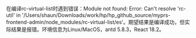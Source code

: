 在编译rc-virtual-list时遇到错误：Module not found: Error: Can't resolve 'rc-util' in '/Users/shaun/Downloads/work/hp/hp_github_source/myprs-frontend-admin/node_modules/rc-virtual-list/es'。期望结果是编译成功，但实际结果是报错。环境信息为Linux/MacOS，antd 5.8.3，React 18.2。
